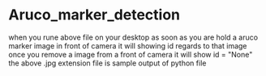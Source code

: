 # Aruco_marker_detection

when you rune above file on your desktop 
as soon as you are hold a aruco marker image in front of camera it will showing id regards to that image 
once you remove a image from a front of camera it will show id = "None"
the above .jpg extension file is sample output of python file
